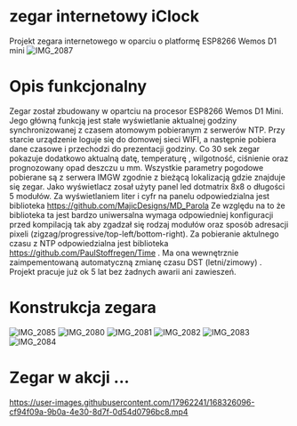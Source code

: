 # zegar internetowy iClock
Projekt zegara internetowego w oparciu o platformę ESP8266 Wemos D1 mini 
![IMG_2087](https://user-images.githubusercontent.com/17962241/168326243-8f71a963-484c-4b51-847f-2ad88b9cb562.JPG)

# Opis funkcjonalny
Zegar został zbudowany w opartciu na procesor ESP8266 Wemos D1 Mini. Jego główną funkcją jest stałe wyświetlanie aktualnej godziny synchronizowanej z czasem atomowym pobieranym z serwerów NTP. Przy starcie urządzenie loguje się do domowej sieci WIFI, a następnie pobiera dane czasowe i przechodzi do prezentacji godziny. Co 30 sek zegar pokazuje dodatkowo aktualną datę, temperaturę , wilgotność, ciśnienie oraz prognozowany opad deszczu u mm.   Wszystkie parametry pogodowe pobierane są z serwera IMGW zgodnie z bieżącą lokalizacją gdzie znajduje się zegar. Jako wyświetlacz zosał użyty panel led dotmatrix 8x8 o długości 5 modułów. Za wyświetlaniem liter i cyfr na panelu odpowiedzialna jest biblioteka https://github.com/MajicDesigns/MD_Parola Ze względu na to że biblioteka ta jest bardzo uniwersalna wymaga odpowiedniej konfiguracji przed kompilacją tak aby zgadzał się rodzaj modułów oraz sposób adresacji pixeli (zigzag/progressive/top-left/bottom-right). Za pobieranie aktulnego czasu z NTP odpowiedzialna jest biblioteka https://github.com/PaulStoffregen/Time . Ma ona wewnętrznie zaimpementowaną automatyczną zmianę czasu DST (letni/zimowy) . Projekt pracuje już ok 5 lat bez żadnych awarii ani zawieszeń. 

# Konstrukcja zegara

![IMG_2085](https://user-images.githubusercontent.com/17962241/168324303-0017baa9-4e82-473a-8cd3-f4a06a7fd927.JPG)
![IMG_2080](https://user-images.githubusercontent.com/17962241/168326194-e6cf5c81-57d6-4cc1-b927-68b1b8b2db94.JPG)
![IMG_2081](https://user-images.githubusercontent.com/17962241/168326203-6167b2df-d18c-40bc-b405-d1600cb18190.JPG)
![IMG_2082](https://user-images.githubusercontent.com/17962241/168326214-33da57d9-376d-4871-9dd1-351dd8dc6a01.JPG)
![IMG_2083](https://user-images.githubusercontent.com/17962241/168326223-c87859bf-5f76-420e-b07b-52c0647b14af.JPG)
![IMG_2084](https://user-images.githubusercontent.com/17962241/168326228-a9d27a8d-17f9-46a1-9ace-3bd9b675f3c1.JPG)

# Zegar w akcji ...

https://user-images.githubusercontent.com/17962241/168326096-cf94f09a-9b0a-4e30-8d7f-0d54d0796bc8.mp4
